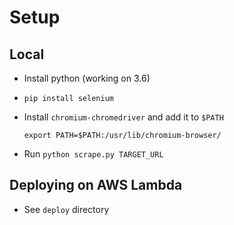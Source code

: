 # Setup
## Local
- Install python (working on 3.6)
- `pip install selenium`
- Install `chromium-chromedriver` and add it to `$PATH`

   `export PATH=$PATH:/usr/lib/chromium-browser/`
- Run `python scrape.py TARGET_URL`

## Deploying on AWS Lambda
- See `deploy` directory
